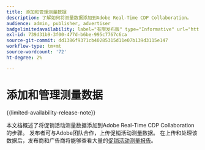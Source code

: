 ```yaml
---
title: 添加和管理测量数据
description: 了解如何将测量数据添加到Adobe Real-Time CDP Collaboration。
audience: admin, publisher, advertiser
badgelimitedavailability: label="有限发布版" type="Informative" url="https://helpx.adobe.com/legal/product-descriptions/real-time-customer-data-platform-collaboration.html newtab=true"
exl-id: 739d31b9-3f00-477d-b6be-995c7767c6ca
source-git-commit: dd1386f9371cb40285315d11e07b139d3115e147
workflow-type: tm+mt
source-wordcount: '72'
ht-degree: 2%

---
```


# 添加和管理测量数据

{{limited-availability-release-note}}

本文档概述了将促销活动测量数据添加到Adobe Real-Time CDP Collaboration的步骤。 发布者可与Adobe团队合作，上传促销活动测量数据。 在上传和处理该数据后，发布商和广告商将能够查看大量的[促销活动测量报告](/help/guide/collaborate/measure.md)。
